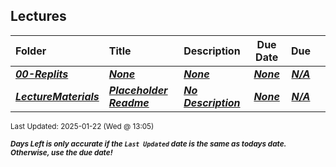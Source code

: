 ## Lectures

| Folder | Title | Description | Due Date | Due |  |
|:------|:------|:------|:-----:|:-----:|-----|
| ***<a href="https://github.com/rugbyprof/5243-Algorithms/tree/master/Lectures/00-Replits">00-Replits</a>*** | ***<a href="https://github.com/rugbyprof/5243-Algorithms/tree/master/Lectures/00-Replits">None</a>*** | ***<a href="https://github.com/rugbyprof/5243-Algorithms/tree/master/Lectures/00-Replits">None</a>*** | ***<a href="https://github.com/rugbyprof/5243-Algorithms/tree/master/Lectures/00-Replits">None</a>*** | ***<a href="https://github.com/rugbyprof/5243-Algorithms/tree/master/Lectures/00-Replits">N/A</a>*** |  |
| ***<a href="https://github.com/rugbyprof/5243-Algorithms/tree/master/Lectures/LectureMaterials">LectureMaterials</a>*** | ***<a href="https://github.com/rugbyprof/5243-Algorithms/tree/master/Lectures/LectureMaterials"> Placeholder Readme </a>*** | ***<a href="https://github.com/rugbyprof/5243-Algorithms/tree/master/Lectures/LectureMaterials"> No Description</a>*** | ***<a href="https://github.com/rugbyprof/5243-Algorithms/tree/master/Lectures/LectureMaterials">None</a>*** | ***<a href="https://github.com/rugbyprof/5243-Algorithms/tree/master/Lectures/LectureMaterials">N/A</a>*** |  |

<sup>Last Updated: 2025-01-22 (Wed @ 13:05)</sup> 

<sup>***Days Left is only accurate if the `Last Updated` date is the same as todays date. Otherwise, use the due date!***</sup> 